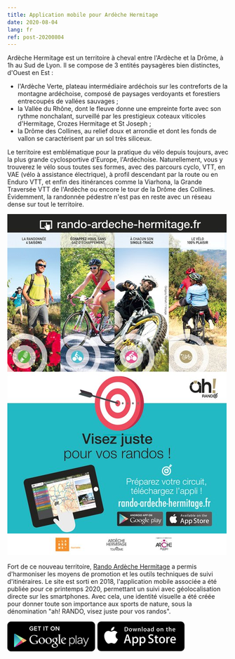```yaml
---
title: Application mobile pour Ardèche Hermitage
date: 2020-08-04
lang: fr
ref: post-20200804
---
```


Ardèche Hermitage est un territoire à cheval entre l'Ardèche et la Drôme, à 1h au Sud de Lyon. Il se compose de 3 entités paysagères bien distinctes, d'Ouest en Est&nbsp;:

- l'Ardèche Verte, plateau intermédiaire ardéchois sur les contreforts de la montagne ardéchoise, composé de paysages verdoyants et forestiers entrecoupés de vallées sauvages&nbsp;;
- la Vallée du Rhône, dont le fleuve donne une empreinte forte avec son rythme nonchalant, surveillé par les prestigieux coteaux viticoles d'Hermitage, Crozes Hermitage et St Joseph&nbsp;;
- la Drôme des Collines, au relief doux et arrondie et dont les fonds de vallon se caractérisent par un sol très siliceux.

Le territoire est emblématique pour la pratique du vélo depuis toujours, avec la plus grande cyclosportive d'Europe, l'Ardéchoise. Naturellement, vous y trouverez le vélo sous toutes ses formes, avec des parcours cyclo, VTT, en VAE (vélo à assistance électrique), à profil descendant par la route ou en Enduro VTT, et enfin des itinérances comme la Viarhona, la Grande Traversée VTT de l'Ardèche ou encore le tour de la Drôme des Collines. Évidemment, la randonnée pédestre n'est pas en reste avec un réseau dense sur tout le territoire.

[![« ah! RANDO, visez juste pour vos randos »](/assets/img/2020/ardeche-hermitage-visez-juste.jpg)](https://rando-ardeche-hermitage.fr/)

Fort de ce nouveau territoire, [Rando Ardèche Hermitage](https://rando-ardeche-hermitage.fr/) a permis d'harmoniser les moyens de promotion et les outils techniques de suivi d'itinéraires. Le site est sorti en 2018, l'application mobile associée a été publiée pour ce printemps 2020, permettant un suivi avec géolocalisation directe sur les smartphones. Avec cela, une identité visuelle a été créée pour donner toute son importance aux sports de nature, sous la dénomination "ah! RANDO, visez juste pour vos randos".

[![Rando Ardèche Hermitage sur Google play](/assets/img/app-button-google.png)](https://play.google.com/store/apps/details?id=io.geotrek.archeagglo&hl=fr)
[![Rando Ardèche Hermitage sur Apple store](/assets/img/app-button-apple.png)](https://apps.apple.com/au/app/rando-ard%C3%A8che-hermitage/id1500717874?l=fr)